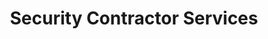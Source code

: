 ---
title: "Security Contractor Services"
url: /seattle/security-contractor-services/
shop: trade
---